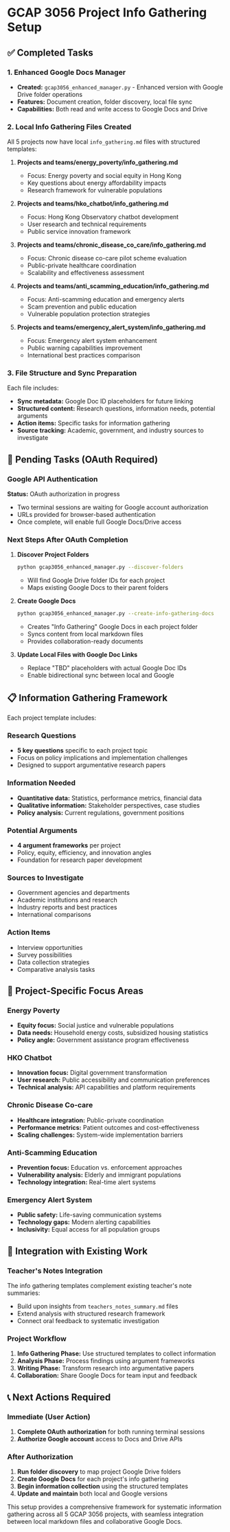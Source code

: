 # GCAP 3056 Project Info Gathering Setup

## ✅ Completed Tasks

### 1. Enhanced Google Docs Manager
- **Created:** `gcap3056_enhanced_manager.py` - Enhanced version with Google Drive folder operations
- **Features:** Document creation, folder discovery, local file sync
- **Capabilities:** Both read and write access to Google Docs and Drive

### 2. Local Info Gathering Files Created
All 5 projects now have local `info_gathering.md` files with structured templates:

1. **Projects and teams/energy_poverty/info_gathering.md**
   - Focus: Energy poverty and social equity in Hong Kong
   - Key questions about energy affordability impacts
   - Research framework for vulnerable populations

2. **Projects and teams/hko_chatbot/info_gathering.md**
   - Focus: Hong Kong Observatory chatbot development
   - User research and technical requirements
   - Public service innovation framework

3. **Projects and teams/chronic_disease_co_care/info_gathering.md**
   - Focus: Chronic disease co-care pilot scheme evaluation
   - Public-private healthcare coordination
   - Scalability and effectiveness assessment

4. **Projects and teams/anti_scamming_education/info_gathering.md**
   - Focus: Anti-scamming education and emergency alerts
   - Scam prevention and public education
   - Vulnerable population protection strategies

5. **Projects and teams/emergency_alert_system/info_gathering.md**
   - Focus: Emergency alert system enhancement
   - Public warning capabilities improvement
   - International best practices comparison

### 3. File Structure and Sync Preparation
Each file includes:
- **Sync metadata:** Google Doc ID placeholders for future linking
- **Structured content:** Research questions, information needs, potential arguments
- **Action items:** Specific tasks for information gathering
- **Source tracking:** Academic, government, and industry sources to investigate

## 🔄 Pending Tasks (OAuth Required)

### Google API Authentication
**Status:** OAuth authorization in progress
- Two terminal sessions are waiting for Google account authorization
- URLs provided for browser-based authentication
- Once complete, will enable full Google Docs/Drive access

### Next Steps After OAuth Completion

1. **Discover Project Folders**
   ```bash
   python gcap3056_enhanced_manager.py --discover-folders
   ```
   - Will find Google Drive folder IDs for each project
   - Maps existing Google Docs to their parent folders

2. **Create Google Docs**
   ```bash
   python gcap3056_enhanced_manager.py --create-info-gathering-docs
   ```
   - Creates "Info Gathering" Google Docs in each project folder
   - Syncs content from local markdown files
   - Provides collaboration-ready documents

3. **Update Local Files with Google Doc Links**
   - Replace "TBD" placeholders with actual Google Doc IDs
   - Enable bidirectional sync between local and Google

## 📋 Information Gathering Framework

Each project template includes:

### Research Questions
- **5 key questions** specific to each project topic
- Focus on policy implications and implementation challenges
- Designed to support argumentative research papers

### Information Needed
- **Quantitative data:** Statistics, performance metrics, financial data
- **Qualitative information:** Stakeholder perspectives, case studies
- **Policy analysis:** Current regulations, government positions

### Potential Arguments
- **4 argument frameworks** per project
- Policy, equity, efficiency, and innovation angles
- Foundation for research paper development

### Sources to Investigate
- Government agencies and departments
- Academic institutions and research
- Industry reports and best practices
- International comparisons

### Action Items
- Interview opportunities
- Survey possibilities
- Data collection strategies
- Comparative analysis tasks

## 🎯 Project-Specific Focus Areas

### Energy Poverty
- **Equity focus:** Social justice and vulnerable populations
- **Data needs:** Household energy costs, subsidized housing statistics
- **Policy angle:** Government assistance program effectiveness

### HKO Chatbot
- **Innovation focus:** Digital government transformation
- **User research:** Public accessibility and communication preferences
- **Technical analysis:** API capabilities and platform requirements

### Chronic Disease Co-care
- **Healthcare integration:** Public-private coordination
- **Performance metrics:** Patient outcomes and cost-effectiveness
- **Scaling challenges:** System-wide implementation barriers

### Anti-Scamming Education
- **Prevention focus:** Education vs. enforcement approaches
- **Vulnerability analysis:** Elderly and immigrant populations
- **Technology integration:** Real-time alert systems

### Emergency Alert System
- **Public safety:** Life-saving communication systems
- **Technology gaps:** Modern alerting capabilities
- **Inclusivity:** Equal access for all population groups

## 🔗 Integration with Existing Work

### Teacher's Notes Integration
The info gathering templates complement existing teacher's note summaries:
- Build upon insights from `teachers_notes_summary.md` files
- Extend analysis with structured research framework
- Connect oral feedback to systematic investigation

### Project Workflow
1. **Info Gathering Phase:** Use structured templates to collect information
2. **Analysis Phase:** Process findings using argument frameworks
3. **Writing Phase:** Transform research into argumentative papers
4. **Collaboration:** Share Google Docs for team input and feedback

## 📞 Next Actions Required

### Immediate (User Action)
1. **Complete OAuth authorization** for both running terminal sessions
2. **Authorize Google account** access to Docs and Drive APIs

### After Authorization
1. **Run folder discovery** to map project Google Drive folders
2. **Create Google Docs** for each project's info gathering
3. **Begin information collection** using the structured templates
4. **Update and maintain** both local and Google versions

This setup provides a comprehensive framework for systematic information gathering across all 5 GCAP 3056 projects, with seamless integration between local markdown files and collaborative Google Docs.
